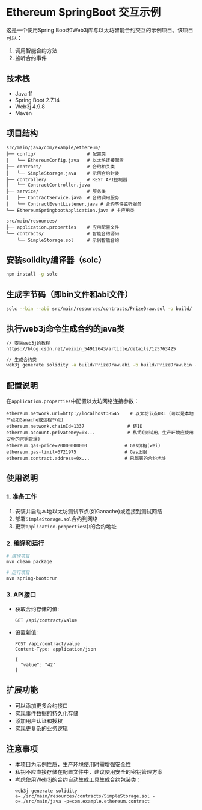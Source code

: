 # Ethereum SpringBoot 交互示例

这是一个使用Spring Boot和Web3j库与以太坊智能合约交互的示例项目。该项目可以：

1. 调用智能合约方法
2. 监听合约事件

## 技术栈

- Java 11
- Spring Boot 2.7.14
- Web3j 4.9.8
- Maven

## 项目结构

```
src/main/java/com/example/ethereum/
├── config/                   # 配置类
│   └── EthereumConfig.java   # 以太坊连接配置
├── contract/                 # 合约相关类
│   └── SimpleStorage.java    # 示例合约封装
├── controller/               # REST API控制器
│   └── ContractController.java
├── service/                  # 服务类
│   ├── ContractService.java  # 合约调用服务
│   └── ContractEventListener.java # 合约事件监听服务
└── EthereumSpringbootApplication.java # 主应用类

src/main/resources/
├── application.properties    # 应用配置文件
└── contracts/                # 智能合约源码
    └── SimpleStorage.sol     # 示例智能合约
```

## 安装solidity编译器（solc）
```bash
npm install -g solc
```

## 生成字节码（即bin文件和abi文件）
```bash
solc --bin --abi src/main/resources/contracts/PrizeDraw.sol -o build/
``````
## 执行web3j命令生成合约的java类
```bash
// 安装web3j的教程
https://blog.csdn.net/weixin_54912643/article/details/125763425

// 生成合约类
web3j generate solidity -a build/PrizeDraw.abi -b build/PrizeDraw.bin -o src/main/java -p com.example.ethereum.contract.generated
```


## 配置说明

在`application.properties`中配置以太坊网络连接参数：

```properties
ethereum.network.url=http://localhost:8545    # 以太坊节点URL (可以是本地节点如Ganache或远程节点)
ethereum.network.chainId=1337                # 链ID
ethereum.account.privateKey=0x...            # 私钥(测试用，生产环境应使用安全的密钥管理)
ethereum.gas-price=20000000000              # Gas价格(wei)
ethereum.gas-limit=6721975                  # Gas上限
ethereum.contract.address=0x...             # 已部署的合约地址
```

## 使用说明

### 1. 准备工作

1. 安装并启动本地以太坊测试节点(如Ganache)或连接到测试网络
2. 部署`SimpleStorage.sol`合约到网络
3. 更新`application.properties`中的合约地址

### 2. 编译和运行

```bash
# 编译项目
mvn clean package

# 运行项目
mvn spring-boot:run
```

### 3. API接口

- 获取合约存储的值:
  ```
  GET /api/contract/value
  ```

- 设置新值:
  ```
  POST /api/contract/value
  Content-Type: application/json
  
  {
    "value": "42"
  }
  ```

## 扩展功能

- 可以添加更多合约接口
- 实现事件数据的持久化存储
- 添加用户认证和授权
- 实现更复杂的业务逻辑

## 注意事项

- 本项目为示例性质，生产环境使用时需增强安全性
- 私钥不应直接存储在配置文件中，建议使用安全的密钥管理方案
- 考虑使用Web3j的合约自动生成工具生成合约包装类：
  ```
  web3j generate solidity -a=./src/main/resources/contracts/SimpleStorage.sol -o=./src/main/java -p=com.example.ethereum.contract
  ```
